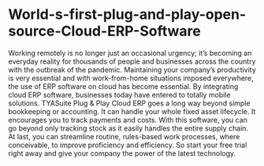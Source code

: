 # World-s-first-plug-and-play-open-source-Cloud-ERP-Software
   Working remotely is no longer just an occasional urgency; it’s becoming an everyday reality for thousands of people and businesses across the country with the outbreak of the pandemic. Maintaining your company’s productivity is very essential and with work-from-home situations imposed everywhere, the use of ERP software on cloud has become essential.  By integrating cloud ERP software, businesses today have entered to totally mobile solutions.  TYASuite Plug &amp; Play Cloud ERP goes a long way beyond simple bookkeeping or accounting. It can handle your whole fixed asset lifecycle. It encourages you to track payments and costs. With this software, you can go beyond only tracking stock as it easily handles the entire supply chain. At last, you can streamline routine, rules-based work processes, where conceivable, to improve proficiency and efficiency. So start your free trial right away and give your company the power of the latest technology.
